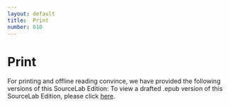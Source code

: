 ```yaml
---
layout: default
title:  Print
number: 010
---
```

# Print

For printing and offline reading convince, we have provided the following versions of this SourceLab Edition: 
To view a drafted .epub version of this SourceLab Edition, please click [here](https://scalar.usc.edu/works/red-cross-work-1918/media/sourcelab-11-epub).
